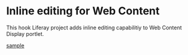 Inline editing for Web Content
========================

This hook Liferay project adds inline editing capabilitiy to Web Content Display portlet.

[sample](http://i.imgur.com/LkSDabb.gif)
